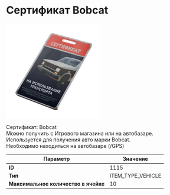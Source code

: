 # Сертификат Bobcat

![Item Image](../img/1115.webp?raw=true)

Сертификат: Bobcat<br>Можно получить с Игрового магазина или на автобазаре.<br>Используется для получения авто марки Bobcat.<br>Необходимо находиться на автобазаре (/GPS)


| Параметр | Значение |
|----------|----------|
| **ID** | 1115 |
| **Тип** | ITEM_TYPE_VEHICLE |
| **Максимальное количество в ячейке** | 10 |

